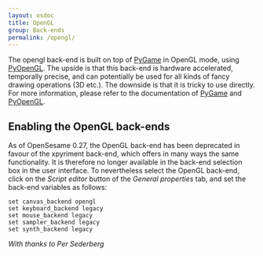 ```yaml
---
layout: osdoc
title: OpenGL
group: Back-ends
permalink: /opengl/
---
```


The opengl back-end is built on top of [PyGame][] in OpenGL mode, using [PyOpenGL][]. The upside is that this back-end is hardware accelerated, temporally precise, and can potentially be used for all kinds of fancy drawing operations (3D etc.). The downside is that it is tricky to use directly. For more information, please refer to the documentation of [PyGame][] and [PyOpenGL][].

Enabling the OpenGL back-ends
-----------------------------

As of OpenSesame 0.27, the OpenGL back-end has been deprecated in favour of the xpyriment back-end, which offers in many ways the same functionality. It is therefore no longer available in the back-end selection box in the user interface. To nevertheless select the OpenGL back-end, click on the *Script editor* button of the *General properties* tab, and set the back-end variables as follows:

	set canvas_backend opengl
	set keyboard_backend legacy
	set mouse_backend legacy
	set sampler_backend legacy
	set synth_backend legacy

*With thanks to Per Sederberg*

[pygame]: http://www.pygame.org/
[pyopengl]: http://pyopengl.sourceforge.net/documentation/index.html
